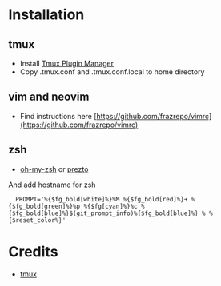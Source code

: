 # Installation
## tmux
* Install [Tmux Plugin Manager](https://github.com/tmux-plugins/tpm)
* Copy .tmux.conf and .tmux.conf.local to home directory
## vim and neovim
* Find instructions here [https://github.com/frazrepo/vimrc](https://github.com/frazrepo/vimrc)
## zsh
* [oh-my-zsh](https://github.com/robbyrussell/oh-my-zsh/) or [prezto](https://github.com/sorin-ionescu/prezto)

And add hostname for zsh

```
  PROMPT='%{$fg_bold[white]%}%M %{$fg_bold[red]%}➜ %{$fg_bold[green]%}%p %{$fg[cyan]%}%c %{$fg_bold[blue]%}$(git_prompt_info)%{$fg_bold[blue]%} % %{$reset_color%}'
```

# Credits
* [tmux](https://github.com/gpakosz/.tmux)
